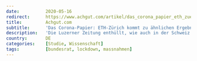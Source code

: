 ```yaml
---
date:          2020-05-16
redirect:      https://www.achgut.com/artikel/das_corona_papier_eth_zuerich_kommt_zu_aehnlichen_ergebnissen
title:         Achgut.com
subtitle:      'Das Corona-Papier: ETH-Zürich kommt zu ähnlichen Ergebnissen'
description:   'Die Luzerner Zeitung enthüllt, wie auch in der Schweiz missliebige Studien zu den Folgen des Lockdowns heruntergespielt und politisch bekämpft wurden. Die ETH-Zürich kam darin zu dem Ergebnis, dass die Ansteckungsrate bereits vor dem Lockdown abflachte.'
country:       DE
categories:    [Studie, Wissenschaft]
tags:          [bundesrat, lockdown, massnahmen]
---
```

